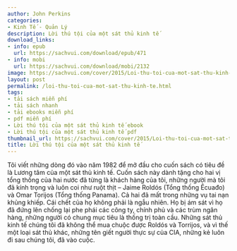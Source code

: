 ```yaml
---
author: John Perkins
categories:
- Kinh Tế - Quản Lý
description: Lời thú tội của một sát thủ kinh tế
download_links:
- info: epub
  url: https://sachvui.com/download/epub/471
- info: mobi
  url: https://sachvui.com/download/mobi/2132
image: https://sachvui.com/cover/2015/Loi-thu-toi-cua-mot-sat-thu-kinh-te.jpg
layout: post
permalink: /loi-thu-toi-cua-mot-sat-thu-kinh-te.html
tags:
- tải sách miễn phí
- tải sách nhanh
- tải ebooks miễn phí
- pdf miễn phí
- Lời thú tội của một sát thủ kinh tế ebook
- Lời thú tội của một sát thủ kinh tế pdf
thumbnail_url: https://sachvui.com/cover/2015/Loi-thu-toi-cua-mot-sat-thu-kinh-te.jpg
title: Lời thú tội của một sát thủ kinh tế
---
```


 <div class="item-desc text-justify"> <p>Tôi viết những dòng đó vào năm 1982 để mở đầu cho cuốn sách có tiêu đề là Lương tâm của một sát thủ kinh tế. Cuốn sách này dành tặng cho hai vị tổng thống của hai nước đã từng là khách hàng của tôi, những người mà tôi đã kính trọng và luôn coi như ruột thịt – Jaime Roldós (Tổng thống Êcuađo) và Omar Torijos (Tổng thống Panama). Cả hai đã mất trong những vụ tai nạn khủng khiếp. Cái chết của họ không phải là ngẫu nhiên. Họ bị ám sát vì họ đã đứng lên chống lại phe phái các công ty, chính phủ và các trùm ngân hàng, những người có chung mục tiêu là thống trị toàn cầu. Những sát thủ kinh tế chúng tôi đã không thể mua chuộc được Roldós và Torrijos, và vì thế một loại sát thủ khác, những tên giết người thực sự của CIA, những kẻ luôn đi sau chúng tôi, đã vào cuộc.</p> </div>